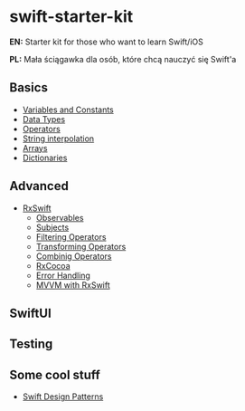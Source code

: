 # swift-starter-kit

**EN:** Starter kit for those who want to learn Swift/iOS

**PL:** Mała ściągawka dla osób, które chcą nauczyć się Swift'a

## Basics

* [Variables and Constants](https://github.com/P-Jag/swift-starter-kit-EN-PL/blob/main/Basics/Variables-and-Constans.md)
* [Data Types](https://github.com/P-Jag/swift-starter-kit-EN-PL/blob/main/Basics/Data-types.md)
* [Operators](https://github.com/P-Jag/swift-starter-kit-EN-PL/blob/main/Basics/Operators.md) 
* [String interpolation](https://github.com/P-Jag/swift-starter-kit-EN-PL/blob/main/Basics/String_interpolation.md)
* [Arrays](https://github.com/P-Jag/swift-starter-kit-EN-PL/blob/main/Basics/Arrays.md)
* [Dictionaries](https://github.com/P-Jag/swift-starter-kit-EN-PL/blob/main/Basics/Dictionaries.md)

## Advanced

* [RxSwift](https://github.com/P-Jag/swift-starter-kit-EN-PL/blob/main/Advanced/RxSwift.md)
  * [Observables](https://github.com/P-Jag/swift-starter-kit-EN-PL/blob/main/Advanced/RxSwift.md#observables)
  * [Subjects](https://github.com/P-Jag/swift-starter-kit-EN-PL/blob/main/Advanced/RxSwift.md#subjects)
  * [Filtering Operators](https://github.com/P-Jag/swift-starter-kit-EN-PL/blob/main/Advanced/RxSwift.md#filtering-operators)
  * [Transforming Operators](https://github.com/P-Jag/swift-starter-kit-EN-PL/blob/main/Advanced/RxSwift.md#transforming-operators)
  * [Combinig Operators](https://github.com/P-Jag/swift-starter-kit-EN-PL/blob/main/Advanced/RxSwift.md#combining-operators)
  * [RxCocoa](https://github.com/P-Jag/swift-starter-kit-EN-PL/blob/main/Advanced/RxSwift.md#rxcocoa)
  * [Error Handling](https://github.com/P-Jag/swift-starter-kit-EN-PL/blob/main/Advanced/RxSwift.md#error-handling)
  * [MVVM with RxSwift](https://github.com/P-Jag/swift-starter-kit-EN-PL/blob/main/Advanced/RxSwift.md#mvvm-in-rxswift)

## SwiftUI

## Testing

## Some cool stuff

* [Swift Design Patterns](https://refactoring.guru/design-patterns/swift)
